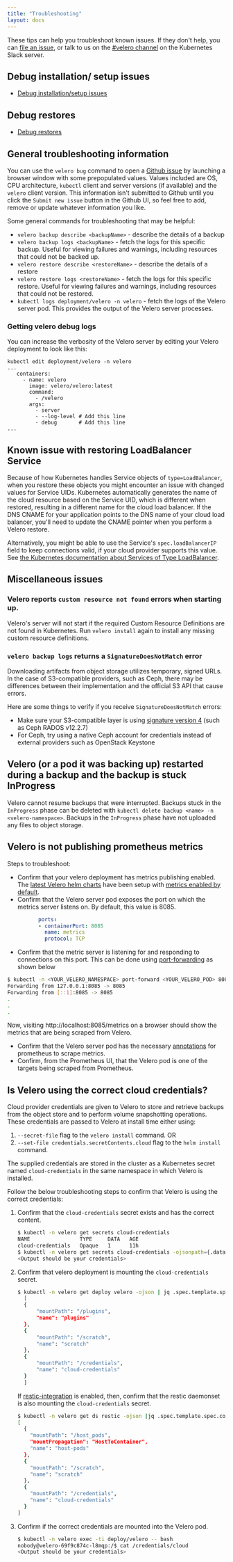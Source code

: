 ```yaml
---
title: "Troubleshooting"
layout: docs
---
```


These tips can help you troubleshoot known issues. If they don't help, you can [file an issue][4], or talk to us on the [#velero channel][25] on the Kubernetes Slack server.

## Debug installation/ setup issues

- [Debug installation/setup issues][2]

## Debug restores

- [Debug restores][1]

## General troubleshooting information

You can use the `velero bug` command to open a [Github issue][4] by launching a browser window with some prepopulated values. Values included are OS, CPU architecture, `kubectl` client and server versions (if available) and the `velero` client version. This information isn't submitted to Github until you click the `Submit new issue` button in the Github UI, so feel free to add, remove or update whatever information you like.

Some general commands for troubleshooting that may be helpful:

* `velero backup describe <backupName>` - describe the details of a backup
* `velero backup logs <backupName>` - fetch the logs for this specific backup. Useful for viewing failures and warnings, including resources that could not be backed up.
* `velero restore describe <restoreName>` - describe the details of a restore
* `velero restore logs <restoreName>` - fetch the logs for this specific restore. Useful for viewing failures and warnings, including resources that could not be restored.
* `kubectl logs deployment/velero -n velero` - fetch the logs of the Velero server pod. This provides the output of the Velero server processes.

### Getting velero debug logs

You can increase the verbosity of the Velero server by editing your Velero deployment to look like this:


```
kubectl edit deployment/velero -n velero
...
   containers:
     - name: velero
       image: velero/velero:latest
       command:
         - /velero
       args:
         - server
         - --log-level # Add this line
         - debug       # Add this line
...
```

## Known issue with restoring LoadBalancer Service

Because of how Kubernetes handles Service objects of `type=LoadBalancer`, when you restore these objects you might encounter an issue with changed values for Service UIDs. Kubernetes automatically generates the name of the cloud resource based on the Service UID, which is different when restored, resulting in a different name for the cloud load balancer. If the DNS CNAME for your application points to the DNS name of your cloud load balancer, you'll need to update the CNAME pointer when you perform a Velero restore.

Alternatively, you might be able to use the Service's `spec.loadBalancerIP` field to keep connections valid, if your cloud provider supports this value. See [the Kubernetes documentation about Services of Type LoadBalancer](https://kubernetes.io/docs/concepts/services-networking/service/#loadbalancer).

## Miscellaneous issues

### Velero reports `custom resource not found` errors when starting up.

Velero's server will not start if the required Custom Resource Definitions are not found in Kubernetes. Run `velero install` again to install any missing custom resource definitions.

### `velero backup logs` returns a `SignatureDoesNotMatch` error

Downloading artifacts from object storage utilizes temporary, signed URLs. In the case of S3-compatible
providers, such as Ceph, there may be differences between their implementation and the official S3
API that cause errors.

Here are some things to verify if you receive `SignatureDoesNotMatch` errors:

  * Make sure your S3-compatible layer is using [signature version 4][5] (such as Ceph RADOS v12.2.7)
  * For Ceph, try using a native Ceph account for credentials instead of external providers such as OpenStack Keystone

## Velero (or a pod it was backing up) restarted during a backup and the backup is stuck InProgress

Velero cannot resume backups that were interrupted. Backups stuck in the `InProgress` phase can be deleted with `kubectl delete backup <name> -n <velero-namespace>`.
Backups in the `InProgress` phase have not uploaded any files to object storage.

## Velero is not publishing prometheus metrics

Steps to troubleshoot:

- Confirm that your velero deployment has metrics publishing enabled. The [latest Velero helm charts][6] have been setup with [metrics enabled by default][7].
- Confirm that the Velero server pod exposes the port on which the metrics server listens on. By default, this value is 8085.

```yaml
          ports:
          - containerPort: 8085
            name: metrics
            protocol: TCP
```

- Confirm that the metric server is listening for and responding to connections on this port. This can be done using [port-forwarding][9] as shown below

```bash
$ kubectl -n <YOUR_VELERO_NAMESPACE> port-forward <YOUR_VELERO_POD> 8085:8085
Forwarding from 127.0.0.1:8085 -> 8085
Forwarding from [::1]:8085 -> 8085
.
.
.
```

Now, visiting http://localhost:8085/metrics on a browser should show the metrics that are being scraped from Velero.

- Confirm that the Velero server pod has the necessary [annotations][8] for prometheus to scrape metrics.
- Confirm, from the Prometheus UI, that the Velero pod is one of the targets being scraped from Prometheus.


## Is Velero using the correct cloud credentials?

Cloud provider credentials are given to Velero to store and retrieve backups from the object store and to perform volume snapshotting operations. These credentials are passed to Velero at install time either using:
1. `--secret-file` flag to the `velero install` command.  OR
1. `--set-file credentials.secretContents.cloud` flag to the `helm install` command.

The supplied credentials are stored in the cluster as a Kubernetes secret named `cloud-credentials` in the same namespace in which Velero is installed. 

Follow the below troubleshooting steps to confirm that Velero is using the correct credentials:
1. Confirm that the `cloud-credentials` secret exists and has the correct content.
    ```bash
    $ kubectl -n velero get secrets cloud-credentials
    NAME                TYPE     DATA   AGE
    cloud-credentials   Opaque   1      11h
    $ kubectl -n velero get secrets cloud-credentials -ojsonpath={.data.cloud} | base64 --decode
    <Output should be your credentials>
    ```

1. Confirm that velero deployment is mounting the `cloud-credentials` secret.
    ```bash
    $ kubectl -n velero get deploy velero -ojson | jq .spec.template.spec.containers[0].volumeMounts
      [
      {
          "mountPath": "/plugins",
          "name": "plugins"
      },
      {
          "mountPath": "/scratch",
          "name": "scratch"
      },
      {
          "mountPath": "/credentials",
          "name": "cloud-credentials"
      }
      ]
    ```

    If [restic-integration][3] is enabled, then, confirm that the restic daemonset is also mounting the `cloud-credentials` secret.
    ```bash
    $ kubectl -n velero get ds restic -ojson |jq .spec.template.spec.containers[0].volumeMounts
    [
      {
        "mountPath": "/host_pods",
        "mountPropagation": "HostToContainer",
        "name": "host-pods"
      },
      {
        "mountPath": "/scratch",
        "name": "scratch"
      },
      {
        "mountPath": "/credentials",
        "name": "cloud-credentials"
      }
    ]
    ```

1. Confirm if the correct credentials are mounted into the Velero pod.
    ```bash
    $ kubectl -n velero exec -ti deploy/velero -- bash
    nobody@velero-69f9c874c-l8mqp:/$ cat /credentials/cloud
    <Output should be your credentials>
    ```

[1]: debugging-restores.md
[2]: debugging-install.md
[3]: restic.md
[4]: https://github.com/vmware-tanzu/velero/issues
[5]: https://docs.aws.amazon.com/AmazonS3/latest/API/sig-v4-authenticating-requests.html
[6]: https://github.com/vmware-tanzu/helm-charts/blob/main/charts/velero
[7]: https://github.com/vmware-tanzu/helm-charts/blob/main/charts/velero/values.yaml#L44
[8]: https://github.com/vmware-tanzu/helm-charts/blob/main/charts/velero/values.yaml#L49-L52
[9]: https://kubectl.docs.kubernetes.io/pages/container_debugging/port_forward_to_pods.html
[25]: https://kubernetes.slack.com/messages/velero

